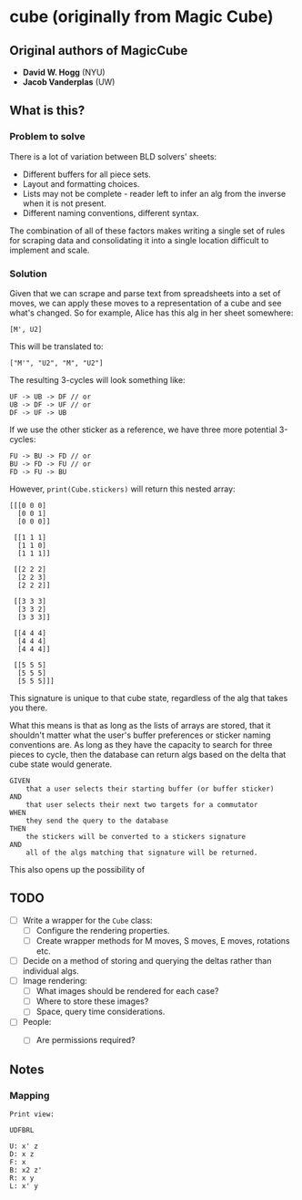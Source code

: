# cube (originally from Magic Cube)

## Original authors of MagicCube

- **David W. Hogg** (NYU)
- **Jacob Vanderplas** (UW)

## What is this?

### Problem to solve

There is a lot of variation between BLD solvers' sheets:

- Different buffers for all piece sets.
- Layout and formatting choices.
- Lists may not be complete - reader left to infer an alg from the inverse when it is not present.
- Different naming conventions, different syntax.

The combination of all of these factors makes writing a single set of rules for scraping data and consolidating it into a single location difficult to implement and scale.

### Solution

Given that we can scrape and parse text from spreadsheets into a set of moves, we can apply these moves to a representation of a cube and see what's changed. So for example, Alice has this alg in her sheet somewhere:

`[M', U2]`

This will be translated to:

`["M'", "U2", "M", "U2"]`

The resulting 3-cycles will look something like:

```
UF -> UB -> DF // or
UB -> DF -> UF // or
DF -> UF -> UB
```

If we use the other sticker as a reference, we have three more potential 3-cycles:

```
FU -> BU -> FD // or
BU -> FD -> FU // or
FD -> FU -> BU
```

However, `print(Cube.stickers)` will return this nested array:

    [[[0 0 0]
      [0 0 1]
      [0 0 0]]
    
     [[1 1 1]
      [1 1 0]
      [1 1 1]]
    
     [[2 2 2]
      [2 2 3]
      [2 2 2]]
    
     [[3 3 3]
      [3 3 2]
      [3 3 3]]
    
     [[4 4 4]
      [4 4 4]
      [4 4 4]]
    
     [[5 5 5]
      [5 5 5]
      [5 5 5]]]

This signature is unique to that cube state, regardless of the alg that takes you there.

What this means is that as long as the lists of arrays are stored, that it shouldn't matter what the user's buffer preferences or sticker naming conventions are. As long as they have the capacity to search for three pieces to cycle, then the database can return algs based on the delta that cube state would generate.

    GIVEN 
        that a user selects their starting buffer (or buffer sticker)
    AND 
        that user selects their next two targets for a commutator
    WHEN 
        they send the query to the database
    THEN 
        the stickers will be converted to a stickers signature
    AND 
        all of the algs matching that signature will be returned.

This also opens up the possibility of 

## TODO

- [ ] Write a wrapper for the `Cube` class:
    - [ ] Configure the rendering properties.
    - [ ] Create wrapper methods for M moves, S moves, E moves, rotations etc.
- [ ] Decide on a method of storing and querying the deltas rather than individual algs.
- [ ] Image rendering:
    - [ ] What images should be rendered for each case?
    - [ ] Where to store these images?
    - [ ] Space, query time considerations.
- [ ] People:
    - [ ] Are permissions required?
    
    
## Notes

### Mapping

    Print view:
    
    UDFBRL
    
    U: x' z
    D: x z
    F: x
    B: x2 z'
    R: x y
    L: x' y